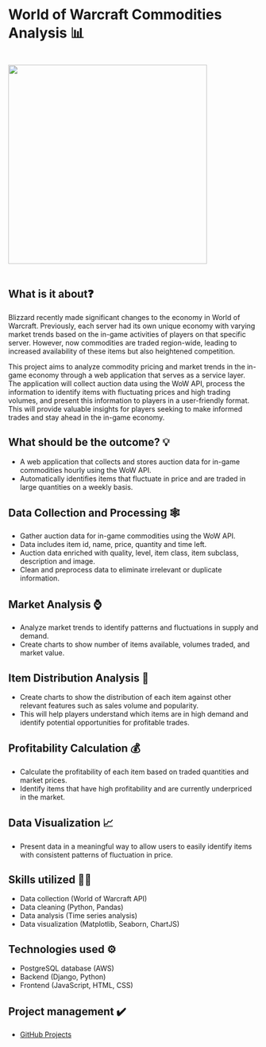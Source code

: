 # World of Warcraft Commodities Analysis 📊

<br><img src="https://media.giphy.com/media/piTF2qfkyjpG4EB5Kk/giphy.gif" width="400"><br><br>

## What is it about❓

Blizzard recently made significant changes to the economy in World of Warcraft. Previously, each server had its own unique economy with varying market trends based on the in-game activities of players on that specific server. However, now commodities are traded region-wide, leading to increased availability of these items but also heightened competition.

This project aims to analyze commodity pricing and market trends in the in-game economy through a web application that serves as a service layer. The application will collect auction data using the WoW API, process the information to identify items with fluctuating prices and high trading volumes, and present this information to players in a user-friendly format. This will provide valuable insights for players seeking to make informed trades and stay ahead in the in-game economy.

## What should be the outcome? 💡

* A web application that collects and stores auction data for in-game commodities hourly using the WoW API.
* Automatically identifies items that fluctuate in price and are traded in large quantities on a weekly basis.

## Data Collection and Processing 🕸️

* Gather auction data for in-game commodities using the WoW API.
* Data includes item id, name, price, quantity and time left.
* Auction data enriched with quality, level, item class, item subclass, description and image.
* Clean and preprocess data to eliminate irrelevant or duplicate information.

## Market Analysis ⌚

* Analyze market trends to identify patterns and fluctuations in supply and demand.
* Create charts to show number of items available, volumes traded, and market value.

## Item Distribution Analysis 🍰

* Create charts to show the distribution of each item against other relevant features such as sales volume and popularity.
* This will help players understand which items are in high demand and identify potential opportunities for profitable trades.

## Profitability Calculation 💰

* Calculate the profitability of each item based on traded quantities and market prices.
* Identify items that have high profitability and are currently underpriced in the market.

## Data Visualization 📈

* Present data in a meaningful way to allow users to easily identify items with consistent patterns of fluctuation in price.

## Skills utilized 🤹‍♀️

* Data collection (World of Warcraft API)
* Data cleaning (Python, Pandas)
* Data analysis (Time series analysis)
* Data visualization (Matplotlib, Seaborn, ChartJS)

## Technologies used ⚙️

* PostgreSQL database (AWS)
* Backend (Django, Python)
* Frontend (JavaScript, HTML, CSS)

## Project management ✔️

* <a href="https://github.com/users/Senimtra/projects/6" target="_blank">GitHub Projects</a>
